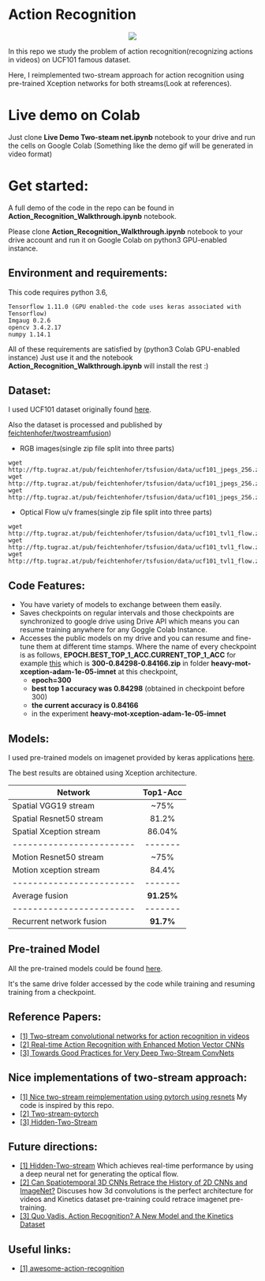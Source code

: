 # Action Recognition

<p align="center">
  <img src="https://media.giphy.com/media/XE7UUYZXVtg0N9ruC9/source.gif"  />
</p>

In this repo we study the problem of action recognition(recognizing actions in videos) on UCF101 famous dataset.

Here, I reimplemented two-stream approach for action recognition using pre-trained Xception networks for both streams(Look at references).  

# Live demo on Colab
Just clone **Live Demo Two-steam net.ipynb** notebook to your drive and run the cells on Google Colab (Something like the demo gif will be generated in video format)

# Get started:
A full demo of the code in the repo can be found in **Action_Recognition_Walkthrough.ipynb** notebook.

Please clone **Action_Recognition_Walkthrough.ipynb** notebook to your drive account and run it on Google Colab on python3 GPU-enabled instance.

## Environment and requirements:
This code requires python 3.6,
 ```
 Tensorflow 1.11.0 (GPU enabled-the code uses keras associated with Tensorflow)
 Imgaug 0.2.6
 opencv 3.4.2.17
 numpy 1.14.1
 ```
All of these requirements are satisfied by (python3 Colab GPU-enabled instance) Just use it and the notebook **Action_Recognition_Walkthrough.ipynb** will install the rest :)


## Dataset:
I used UCF101 dataset originally found [here](https://www.crcv.ucf.edu/datasets/human-actions/ucf101/UCF101.rar).

Also the dataset is processed and published by [feichtenhofer/twostreamfusion](https://github.com/feichtenhofer/twostreamfusion))
  * RGB images(single zip file split into three parts)
  ```
  wget http://ftp.tugraz.at/pub/feichtenhofer/tsfusion/data/ucf101_jpegs_256.zip.001
  wget http://ftp.tugraz.at/pub/feichtenhofer/tsfusion/data/ucf101_jpegs_256.zip.002
  wget http://ftp.tugraz.at/pub/feichtenhofer/tsfusion/data/ucf101_jpegs_256.zip.003
  ```
  * Optical Flow u/v frames(single zip file split into three parts)
  ```
  wget http://ftp.tugraz.at/pub/feichtenhofer/tsfusion/data/ucf101_tvl1_flow.zip.001
  wget http://ftp.tugraz.at/pub/feichtenhofer/tsfusion/data/ucf101_tvl1_flow.zip.002
  wget http://ftp.tugraz.at/pub/feichtenhofer/tsfusion/data/ucf101_tvl1_flow.zip.003
  ```
 
## Code Features:
* You have variety of models to exchange between them easily.
* Saves checkpoints on regular intervals and those checkpoints are synchronized to google drive using Drive API which means you can resume training anywhere for any Goggle Colab Instance.
* Accesses the public models on my drive and you can resume and fine-tune them at different time stamps.
Where the name of every checkpoint is as follows, **EPOCH.BEST_TOP_1_ACC.CURRENT_TOP_1_ACC**
for example [this](https://drive.google.com/open?id=1N697z8uvAHICBbFNOJyKn4nbT64rUTcB)
which is **300-0.84298-0.84166.zip** in folder **heavy-mot-xception-adam-1e-05-imnet**
at this checkpoint,
    * **epoch=300**
    * **best top 1 accuracy was 0.84298** (obtained in checkpoint before 300)
    * **the current accuracy is 0.84166** 
    * in the experiment **heavy-mot-xception-adam-1e-05-imnet**
## Models:
I used pre-trained models on imagenet provided by keras applications [here](https://keras.io/applications/).

The best results are obtained using Xception architecture.


 Network      | Top1-Acc  |
--------------|:-------:|
Spatial VGG19 stream    | ~75%  | 
Spatial Resnet50 stream | 81.2% | 
Spatial Xception stream | 86.04%|
------------------------|-------|
Motion Resnet50 stream  | ~75%  | 
Motion xception stream  | 84.4% | 
------------------------|-------|
Average fusion| **91.25%**  | 
------------------------|-------|
Recurrent network fusion| **91.7%** | 

## Pre-trained Model
All the pre-trained models could be found [here](https://drive.google.com/drive/folders/1B82anWV8Mb4iHYmOp9tIR9aOTlfllwsD).

It's the same drive folder accessed by the code while training and resuming training from a checkpoint.

## Reference Papers:
* [[1] Two-stream convolutional networks for action recognition in videos](https://arxiv.org/pdf/1406.2199.pdf)
* [[2] Real-time Action Recognition with Enhanced Motion Vector CNNs](https://arxiv.org/pdf/1604.07669.pdf)
* [[3] Towards Good Practices for Very Deep Two-Stream ConvNets](https://arxiv.org/pdf/1507.02159.pdf)


## Nice implementations of two-stream approach:
* [[1] Nice two-stream reimplementation using pytorch using resnets](https://github.com/jeffreyhuang1/two-stream-action-recognition)
My code is inspired by this repo.
* [[2] Two-stream-pytorch](https://github.com/bryanyzhu/two-stream-pytorch)
* [[3] Hidden-Two-Stream](https://github.com/bryanyzhu/Hidden-Two-Stream)


## Future directions: 
* [[1] Hidden-Two-stream](https://arxiv.org/pdf/1704.00389.pdf)
Which achieves real-time performance by using a deep neural net for generating the optical flow.
* [[2] Can Spatiotemporal 3D CNNs Retrace the History of 2D CNNs and ImageNet?](https://arxiv.org/pdf/1711.09577.pdf)
Discuses how 3d convolutions is the perfect architecture for videos and Kinetics dataset pre-training could retrace imagenet pre-training.
* [[3] Quo Vadis, Action Recognition? A New Model and the Kinetics Dataset](https://arxiv.org/pdf/1705.07750.pdf)

## Useful links:
* [[1] awesome-action-recognition](https://github.com/jinwchoi/awesome-action-recognition)
